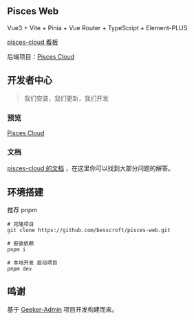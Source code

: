 ## Pisces Web

Vue3 + Vite + Pinia + Vue Router + TypeScript + Element-PLUS

[pisces-cloud 看板](https://github.com/users/besscroft/projects/1)

后端项目：[Pisces Cloud](https://github.com/besscroft/pisces-cloud)

## 开发者中心

> 我们安装，我们更新，我们开发

### 预览

[Pisces Cloud](https://pisces.besscroft.com/)

### 文档

[pisces-cloud 的文档](https://developer.besscroft.com/pisces/) ，在这里你可以找到大部分问题的解答。

## 环境搭建

推荐 pnpm
```
# 克隆项目
git clone https://github.com/besscroft/pisces-web.git

# 安装依赖
pnpm i

# 本地开发 启动项目
pnpm dev
```

## 鸣谢

基于 [Geeker-Admin](https://github.com/HalseySpicy/Geeker-Admin) 项目开发构建而来。
